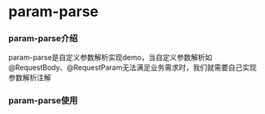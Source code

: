 # param-parse

### param-parse介绍
param-parse是自定义参数解析实现demo，当自定义参数解析如@RequestBody、@RequestParam无法满足业务需求时，我们就需要自己实现参数解析注解

### param-parse使用